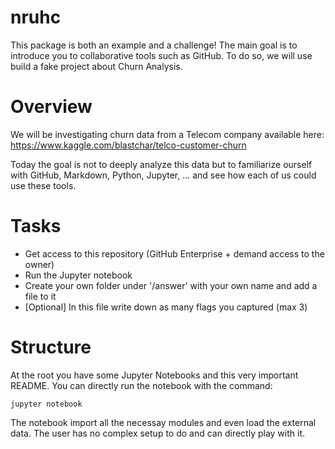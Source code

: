 # nruhc

This package is both an example and a challenge! The main goal is to introduce you to collaborative tools such as GitHub.
To do so, we will use build a fake project about Churn Analysis.

# Overview

We will be investigating churn data from a Telecom company available here:
https://www.kaggle.com/blastchar/telco-customer-churn

Today the goal is not to deeply analyze this data but to familiarize ourself with GitHub, Markdown, Python, Jupyter, ... and see how each of us could use these tools.

# Tasks

* Get access to this repository (GitHub Enterprise + demand access to the owner)
* Run the Jupyter notebook
* Create your own folder under '/answer' with your own name and add a file to it
* [Optional] In this file write down as many flags you captured (max 3)
<!-- Here is a flag -->
<!-- M4RD0WN4L1F3 -->

# Structure

At the root you have some Jupyter Notebooks and this very important README.
You can directly run the notebook with the command:
```
jupyter notebook
```

The notebook import all the necessay modules and even load the external data. The user has no complex setup to do and can directly play with it.

